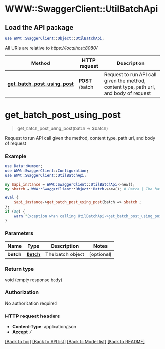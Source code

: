 # WWW::SwaggerClient::UtilBatchApi

## Load the API package
```perl
use WWW::SwaggerClient::Object::UtilBatchApi;
```

All URIs are relative to *https://localhost:8080/*

Method | HTTP request | Description
------------- | ------------- | -------------
[**get_batch_post_using_post**](UtilBatchApi.md#get_batch_post_using_post) | **POST** /batch | Request to run API call given the method, content type, path url, and body of request


# **get_batch_post_using_post**
> get_batch_post_using_post(batch => $batch)

Request to run API call given the method, content type, path url, and body of request

### Example 
```perl
use Data::Dumper;
use WWW::SwaggerClient::Configuration;
use WWW::SwaggerClient::UtilBatchApi;

my $api_instance = WWW::SwaggerClient::UtilBatchApi->new();
my $batch = WWW::SwaggerClient::Object::Batch->new(); # Batch | The batch object

eval { 
    $api_instance->get_batch_post_using_post(batch => $batch);
};
if ($@) {
    warn "Exception when calling UtilBatchApi->get_batch_post_using_post: $@\n";
}
```

### Parameters

Name | Type | Description  | Notes
------------- | ------------- | ------------- | -------------
 **batch** | [**Batch**](Batch.md)| The batch object | [optional] 

### Return type

void (empty response body)

### Authorization

No authorization required

### HTTP request headers

 - **Content-Type**: application/json
 - **Accept**: */*

[[Back to top]](#) [[Back to API list]](../README.md#documentation-for-api-endpoints) [[Back to Model list]](../README.md#documentation-for-models) [[Back to README]](../README.md)

